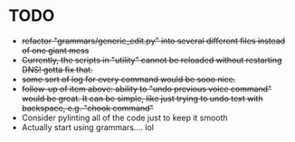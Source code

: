# TODO
* ~~refactor "grammars/generic_edit.py" into several different files instead of one giant mess~~
* ~~Currently, the scripts in "utility" cannot be reloaded without restarting DNS! gotta fix that.~~
* ~~some sort of log for every command would be sooo nice.~~
* ~~follow-up of item above: ability to "undo previous voice command" would be great. It can be simple, like just trying to undo text with backspace, e.g. "chook command"~~
* Consider pylinting all of the code just to keep it smooth
* Actually start using grammars.... lol